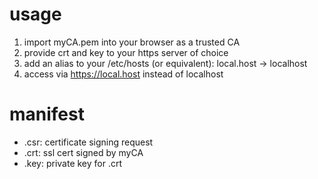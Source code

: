 # usage

1. import myCA.pem into your browser as a trusted CA
2. provide crt and key to your https server of choice
3. add an alias to your /etc/hosts (or equivalent): local.host -> localhost
4. access via https://local.host instead of localhost

# manifest

- <domain>.csr: certificate signing request
- <domain>.crt: ssl cert signed by myCA
- <domain>.key: private key for <domain>.crt

